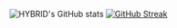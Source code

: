 ![HYBRID's GitHub stats](https://github-readme-stats.vercel.app/api?username=hybridvamp&show_icons=true)
[![GitHub Streak](https://streak-stats.demolab.com?user=hybridvamp&theme=dark&hide_border=true&border_radius=10&fire=0577DD)](https://git.io/streak-stats)
